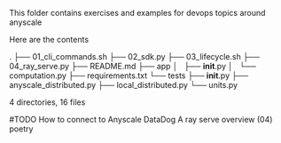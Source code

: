 This folder contains exercises and examples for devops topics around anyscale

Here are the contents

.
├── 01_cli_commands.sh
├── 02_sdk.py
├── 03_lifecycle.sh
├── 04_ray_serve.py
├── README.md
├── app
│   ├── __init__.py
│   └── computation.py
├── requirements.txt
└── tests
    ├── __init__.py
    ├── anyscale_distributed.py
    ├── local_distributed.py
    └── units.py

4 directories, 16 files

#TODO
How to connect to Anyscale DataDog
A ray serve overview (04)
poetry 


